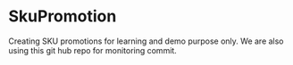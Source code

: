 # SkuPromotion
Creating SKU promotions for learning and demo purpose only.
We are also using this git hub repo for monitoring commit.
